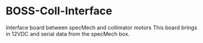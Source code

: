 # BOSS-Coll-Interface
 Interface board between specMech and collimator motors
This board brings in 12VDC and serial data from the specMech box. 
